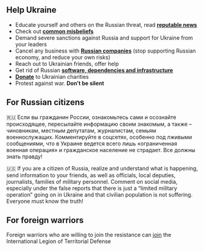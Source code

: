 ## Help Ukraine

- Educate yourself and others on the Russian threat, read [**reputable news**](/docs/WarNews.md)
- Check out [**common misbeliefs**](/docs/Misconceptions.md)
- Demand severe sanctions against Russia and support for Ukraine from your leaders
- Cancel any business with [**Russian companies**](docs/Boycott.md) (stop supporting Russian economy, and reduce your own risks)
- Reach out to Ukrainian friends, offer help
- Get rid of Russian [**software, dependencies and infrastructure**](docs/Boycott.md)
- [**Donate**](/docs/Donate.md) to Ukrainian charities
- Protest against war. **Don’t be silent**

## For Russian citizens

🇷🇺 Если вы гражданин России, ознакомьтесь сами и осознайте происходящее, пересылайте информацию своим знакомым, а также – чиновникам, местным депутатам, журналистам, семьям военнослужащих. Комментируйте в соцсетях, особенно под лживыми сообщениями, что в Украине ведется всего лишь «ограниченная военная операция» и гражданское население не страдает. Все должны знать правду!

🇺🇸 If you are a citizen of Russia, realize and understand what is happening, send information to your friends, as well as officials, local deputies, journalists, families of military personnel. Comment on social media, especially under the false reports that there is just a “limited military operation” going on in Ukraine and that civilian population is not suffering. Everyone must know the truth!

## For foreign warriors

Foreign warriors who are willing to join the resistance can [join](https://www.ukrinform.net/rubric-ato/3415272-how-to-join-international-legion-to-defend-ukraine-algorithm.html) the International Legion of Territorial Defense
